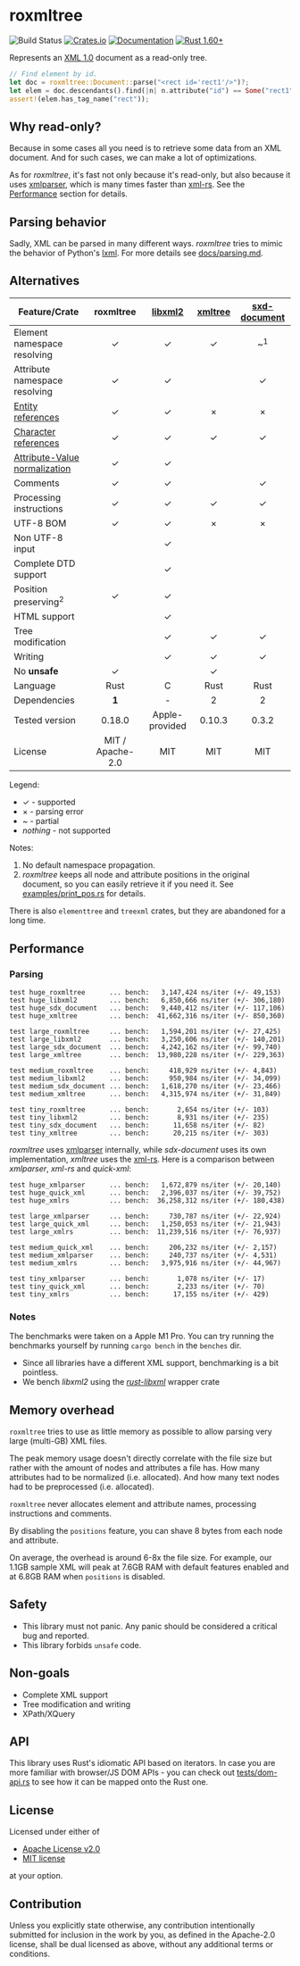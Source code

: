 # roxmltree
![Build Status](https://github.com/RazrFalcon/roxmltree/workflows/Rust/badge.svg)
[![Crates.io](https://img.shields.io/crates/v/roxmltree.svg)](https://crates.io/crates/roxmltree)
[![Documentation](https://docs.rs/roxmltree/badge.svg)](https://docs.rs/roxmltree)
[![Rust 1.60+](https://img.shields.io/badge/rust-1.60+-orange.svg)](https://www.rust-lang.org)

Represents an [XML 1.0](https://www.w3.org/TR/xml/) document as a read-only tree.

```rust
// Find element by id.
let doc = roxmltree::Document::parse("<rect id='rect1'/>")?;
let elem = doc.descendants().find(|n| n.attribute("id") == Some("rect1"))?;
assert!(elem.has_tag_name("rect"));
```

## Why read-only?

Because in some cases all you need is to retrieve some data from an XML document.
And for such cases, we can make a lot of optimizations.

As for *roxmltree*, it's fast not only because it's read-only, but also because
it uses [xmlparser], which is many times faster than [xml-rs].
See the [Performance](#performance) section for details.

## Parsing behavior

Sadly, XML can be parsed in many different ways. *roxmltree* tries to mimic the
behavior of Python's [lxml](https://lxml.de/).
For more details see [docs/parsing.md](https://github.com/RazrFalcon/roxmltree/blob/master/docs/parsing.md).

## Alternatives

| Feature/Crate                   | roxmltree        | [libxml2]           | [xmltree]        | [sxd-document]   |
| ------------------------------- | :--------------: | :-----------------: | :--------------: | :--------------: |
| Element namespace resolving     | ✓                | ✓                   | ✓                | ~<sup>1</sup>    |
| Attribute namespace resolving   | ✓                | ✓                   |                  | ✓                |
| [Entity references]             | ✓                | ✓                   | ×                | ×                |
| [Character references]          | ✓                | ✓                   | ✓                | ✓                |
| [Attribute-Value normalization] | ✓                | ✓                   |                  |                  |
| Comments                        | ✓                | ✓                   |                  | ✓                |
| Processing instructions         | ✓                | ✓                   | ✓                | ✓                |
| UTF-8 BOM                       | ✓                | ✓                   | ×                | ×                |
| Non UTF-8 input                 |                  | ✓                   |                  |                  |
| Complete DTD support            |                  | ✓                   |                  |                  |
| Position preserving<sup>2</sup> | ✓                | ✓                   |                  |                  |
| HTML support                    |                  | ✓                   |                  |                  |
| Tree modification               |                  | ✓                   | ✓                | ✓                |
| Writing                         |                  | ✓                   | ✓                | ✓                |
| No **unsafe**                   | ✓                |                     | ✓                |                  |
| Language                        | Rust             | C                   | Rust             | Rust             |
| Dependencies                    | **1**            | -                   | 2                | 2                |
| Tested version                  | 0.18.0           | Apple-provided      | 0.10.3           | 0.3.2            |
| License                         | MIT / Apache-2.0 | MIT                 | MIT              | MIT              |

Legend:

- ✓ - supported
- × - parsing error
- ~ - partial
- *nothing* - not supported

Notes:

1. No default namespace propagation.
2. *roxmltree* keeps all node and attribute positions in the original document,
   so you can easily retrieve it if you need it.
   See [examples/print_pos.rs](examples/print_pos.rs) for details.

There is also `elementtree` and `treexml` crates, but they are abandoned for a long time.

[Entity references]: https://www.w3.org/TR/REC-xml/#dt-entref
[Character references]: https://www.w3.org/TR/REC-xml/#NT-CharRef
[Attribute-Value Normalization]: https://www.w3.org/TR/REC-xml/#AVNormalize

[libxml2]: http://xmlsoft.org/
[xmltree]: https://crates.io/crates/xmltree
[sxd-document]: https://crates.io/crates/sxd-document

## Performance

### Parsing

```text
test huge_roxmltree      ... bench:   3,147,424 ns/iter (+/- 49,153)
test huge_libxml2        ... bench:   6,850,666 ns/iter (+/- 306,180)
test huge_sdx_document   ... bench:   9,440,412 ns/iter (+/- 117,106)
test huge_xmltree        ... bench:  41,662,316 ns/iter (+/- 850,360)

test large_roxmltree     ... bench:   1,594,201 ns/iter (+/- 27,425)
test large_libxml2       ... bench:   3,250,606 ns/iter (+/- 140,201)
test large_sdx_document  ... bench:   4,242,162 ns/iter (+/- 99,740)
test large_xmltree       ... bench:  13,980,228 ns/iter (+/- 229,363)

test medium_roxmltree    ... bench:     418,929 ns/iter (+/- 4,843)
test medium_libxml2      ... bench:     950,984 ns/iter (+/- 34,099)
test medium_sdx_document ... bench:   1,618,270 ns/iter (+/- 23,466)
test medium_xmltree      ... bench:   4,315,974 ns/iter (+/- 31,849)

test tiny_roxmltree      ... bench:       2,654 ns/iter (+/- 103)
test tiny_libxml2        ... bench:       8,931 ns/iter (+/- 235)
test tiny_sdx_document   ... bench:      11,658 ns/iter (+/- 82)
test tiny_xmltree        ... bench:      20,215 ns/iter (+/- 303)
```

*roxmltree* uses [xmlparser] internally,
while *sdx-document* uses its own implementation,
*xmltree* uses the [xml-rs].
Here is a comparison between *xmlparser*, *xml-rs* and *quick-xml*:

```text
test huge_xmlparser      ... bench:   1,672,879 ns/iter (+/- 20,140)
test huge_quick_xml      ... bench:   2,396,037 ns/iter (+/- 39,752)
test huge_xmlrs          ... bench:  36,258,312 ns/iter (+/- 180,438)

test large_xmlparser     ... bench:     730,787 ns/iter (+/- 22,924)
test large_quick_xml     ... bench:   1,250,053 ns/iter (+/- 21,943)
test large_xmlrs         ... bench:  11,239,516 ns/iter (+/- 76,937)

test medium_quick_xml    ... bench:     206,232 ns/iter (+/- 2,157)
test medium_xmlparser    ... bench:     240,737 ns/iter (+/- 4,531)
test medium_xmlrs        ... bench:   3,975,916 ns/iter (+/- 44,967)

test tiny_xmlparser      ... bench:       1,078 ns/iter (+/- 17)
test tiny_quick_xml      ... bench:       2,233 ns/iter (+/- 70)
test tiny_xmlrs          ... bench:      17,155 ns/iter (+/- 429)
```

### Notes

The benchmarks were taken on a Apple M1 Pro.
You can try running the benchmarks yourself by running `cargo bench` in the `benches` dir.

- Since all libraries have a different XML support, benchmarking is a bit pointless.
- We bench *libxml2* using the *[rust-libxml]* wrapper crate

[xml-rs]: https://crates.io/crates/xml-rs
[quick-xml]: https://crates.io/crates/quick-xml
[xmlparser]: https://crates.io/crates/xmlparser
[rust-libxml]: https://github.com/KWARC/rust-libxml

## Memory overhead

`roxmltree` tries to use as little memory as possible to allow parsing
very large (multi-GB) XML files.

The peak memory usage doesn't directly correlate with the file size
but rather with the amount of nodes and attributes a file has.
How many attributes had to be normalized (i.e. allocated).
And how many text nodes had to be preprocessed (i.e. allocated).

`roxmltree` never allocates element and attribute names, processing instructions
and comments.

By disabling the `positions` feature, you can shave 8 bytes from each node and attribute.

On average, the overhead is around 6-8x the file size.
For example, our 1.1GB sample XML will peak at 7.6GB RAM with default features enabled
and at 6.8GB RAM when `positions` is disabled.

## Safety

- This library must not panic. Any panic should be considered a critical bug and reported.
- This library forbids `unsafe` code.

## Non-goals

- Complete XML support
- Tree modification and writing
- XPath/XQuery

## API

This library uses Rust's idiomatic API based on iterators.
In case you are more familiar with browser/JS DOM APIs - you can check out
[tests/dom-api.rs](tests/dom-api.rs) to see how it can be mapped onto the Rust one.

## License

Licensed under either of

- [Apache License v2.0](LICENSE-APACHE)
- [MIT license](LICENSE-MIT)

at your option.

## Contribution

Unless you explicitly state otherwise, any contribution intentionally submitted
for inclusion in the work by you, as defined in the Apache-2.0 license, shall be
dual licensed as above, without any additional terms or conditions.
